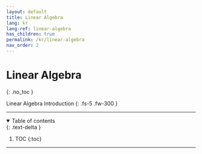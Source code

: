 ```yaml
---
layout: default
title: Linear Algebra
lang: kr
lang-ref: linear-algebra
has_children: true
permalink: /kr/linear-algebra
nav_order: 2
---
```


# Linear Algebra
{: .no_toc }


Linear Algebra Introduction
{: .fs-5 .fw-300 }

---

<details open markdown="block">
  <summary>
    Table of contents
  </summary>
  {: .text-delta }

1. TOC
{:toc}

</details>


---